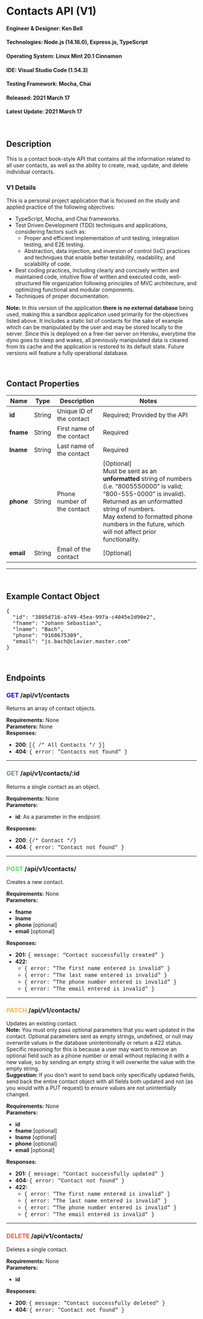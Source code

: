 # Contacts API (V1)

#### **Engineer & Designer**: Ken Bell

#### **Technologies**: Node.js (14.16.0), Express.js, TypeScript

#### **Operating System**: Linux Mint 20.1 Cinnamon

#### **IDE**: Visual Studio Code (1.54.3)

#### **Testing Framework:** Mocha, Chai

#### **Released**: 2021 March 17

#### **Latest Update**: 2021 March 17

<br />

## **Description**

This is a contact book-style API that contains all the information related to all user contacts, as well as the ability to create, read, update, and delete individual contacts. <br />

### **V1 Details**

This is a personal project application that is focused on the study and applied practice of the following objectives:

- TypeScript, Mocha, and Chai frameworks.
- Test Driven Development (TDD) techniques and applications, considering factors such as:
  - Proper and efficient implementation of unit testing, integration testing, and E2E testing.
  - Abstraction, data injection, and inversion of control (IoC) practices and techniques that enable better testability, readability, and scalability of code.
- Best coding practices, including clearly and concisely written and maintained code, intuitive flow of written and executed code, well-structured file organization following principles of MVC architecture, and optimizing functional and modular components.
- Techniques of proper documentation.

**Note:** In this version of the application **there is no external database** being used, making this a sandbox application used primarily for the objectives listed above. It includes a static list of contacts for the sake of example which can be manipulated by the user and may be stored locally to the server. Since this is deployed on a free-tier server on Heroku, everytime the dyno goes to sleep and wakes, all previously manipulated data is cleared from its cache and the application is restored to its default state. Future versions will feature a fully operational database.

<br />

## **Contact Properties**

| Name      | Type   | Description                 | Notes                                                                                                                                                                                                                                                                              |
| --------- | ------ | --------------------------- | ---------------------------------------------------------------------------------------------------------------------------------------------------------------------------------------------------------------------------------------------------------------------------------- |
| **id**    | String | Unique ID of the contact    | Required; Provided by the API                                                                                                                                                                                                                                                      |
| **fname** | String | First name of the contact   | Required                                                                                                                                                                                                                                                                           |
| **lname** | String | Last name of the contact    | Required                                                                                                                                                                                                                                                                           |
| **phone** | String | Phone number of the contact | [Optional] <br />Must be sent as an **unformatted** string of numbers (i.e. “8005550000” is valid; “800-555-0000” is invalid). Returned as an unformatted string of numbers. <br />May extend to formatted phone numbers in the future, which will not affect prior functionality. |
| **email** | String | Email of the contact        | [Optional]                                                                                                                                                                                                                                                                         |

---

<br />

## **Example Contact Object**

<pre>
{
  "id": "3805d716-a749-45ea-997a-c4045e2d90e2",
  "fname": "Johann Sebastian",
  "lname": "Bach",
  "phone": "9168675309",
  "email": "js.bach@clavier.master.com"
}
</pre>

<br />

## **Endpoints**

### <span style="color: blue">**GET**</span> /api/v1/contacts

Returns an array of contact objects.

**Requirements:** None <br />
**Parameters:** None <br />
**Responses:** <br />

- **200**: <codeText>[{ /* All Contacts */ }]</codeText>
- **404**: <codeText>{ error: "Contacts not found" }</codeText>

---

### <getText>**GET**</getText> /api/v1/contacts/:id

Returns a single contact as an object.

**Requirements:** None <br />
**Parameters:**

- **id**: As a parameter in the endpoint<br />

**Responses:**

- **200**: <codeText>{/\* Contact \*/}</codeText>
- **404**: <codeText>{ error: "Contact not found" }</codeText>

---

### <postText>**POST**</postText> /api/v1/contacts/

Creates a new contact.

**Requirements:** None <br />
**Parameters:**

- **fname**
- **lname**
- **phone** [optional]
- **email** [optional]

**Responses:**

- **201:** <codeText>{ message: “Contact successfully created” }</codeText>
- **422:**
  - <codeText>{ error: "The first name entered is invalid" }</codeText>
  - <codeText>{ error: "The last name entered is invalid" }</codeText>
  - <codeText>{ error: "The phone number entered is invalid" }</codeText>
  - <codeText>{ error: "The email entered is invalid" }</codeText>

---

### <patchText>**PATCH**</patchText> /api/v1/contacts/

Updates an existing contact.<br />
**Note:** You must only pass optional parameters that you want updated in the contact. Optional parameters sent as empty strings, undefined, or null may overwrite values in the database unintentionally or return a 422 status. Specific reasoning for this is because a user may want to remove an optional field such as a phone number or email without replacing it with a new value, so by sending an empty string it will overwrite the value with the empty string.<br />
**Suggestion:** If you don't want to send back only specifically updated fields, send back the entire contact object with all fields both updated and not (as you would with a PUT request) to ensure values are not unintentially changed.

**Requirements:** None <br />
**Parameters:**

- **id**
- **fname** [optional]
- **lname** [optional]
- **phone** [optional]
- **email** [optional]

**Responses:**

- **201:** <codeText>{ message: “Contact successfully updated" }</codeText>
- **404:** <codeText>{ error: "Contact not found" }</codeText>
- **422:**
  - <codeText>{ error: "The first name entered is invalid" }</codeText>
  - <codeText>{ error: "The last name entered is invalid" }</codeText>
  - <codeText>{ error: "The phone number entered is invalid" }</codeText>
  - <codeText>{ error: "The email entered is invalid" }</codeText>

---

### <deleteText>**DELETE**</deleteText> /api/v1/contacts/

Deletes a single contact.

**Requirements:** None <br />
**Parameters:**

- **id**

**Responses:**

- **200**: <codeText>{ message: "Contact successfully deleted" }</codeText>
- **404:** <codeText>{ error: "Contact not found" }</codeText>

<style>
getText {
  color: #5e8da0;
}

postText {
  color: #63d863
}

patchText {
  color: #ffb347;
}

deleteText {
  color: #ff5747;
}

codeText {
  font-family: 'Courier New';
}
</style>

